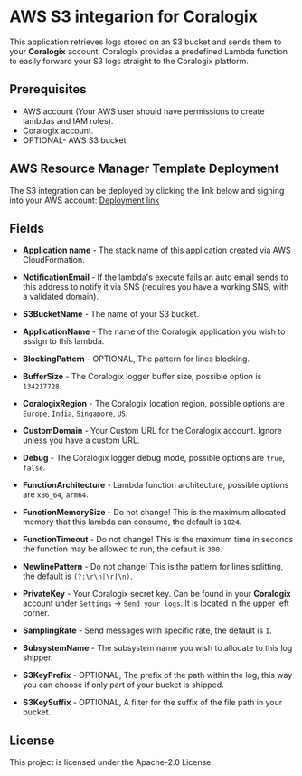 # AWS S3 integarion for Coralogix

This application retrieves logs stored on an S3 bucket and sends them to your **Coralogix** account. 
Coralogix provides a predefined Lambda function to easily forward your S3 logs straight to the Coralogix platform.

## Prerequisites

* AWS account (Your AWS user should have permissions to create lambdas and IAM roles).
* Coralogix account.
* OPTIONAL- AWS S3 bucket.

## AWS Resource Manager Template Deployment

The S3 integration can be deployed by clicking the link below and signing into your AWS account:
[Deployment link](https://serverlessrepo.aws.amazon.com/applications/eu-central-1/597078901540/Coralogix-S3)


## Fields

* **Application name** - The stack name of this application created via AWS CloudFormation.

* **NotificationEmail** - If the lambda's execute fails an auto email sends to this address to notify it via SNS (requires you have a working SNS, with a validated domain).

* **S3BucketName** - The name of your S3 bucket.

* **ApplicationName** - The name of the Coralogix application you wish to assign to this lambda.

* **BlockingPattern** - OPTIONAL, The pattern for lines blocking.

* **BufferSize** - The Coralogix logger buffer size, possible option is ``134217728``.

* **CoralogixRegion** - The Coralogix location region, possible options are ``Europe``, ``India``, ``Singapore``, ``US``.

* **CustomDomain** - Your Custom URL for the Coralogix account. Ignore unless you have a custom URL. 

* **Debug** - The Coralogix logger debug mode, possible options are ``true``, ``false``.

* **FunctionArchitecture** - Lambda function architecture, possible options are ``x86_64``, ``arm64``.

* **FunctionMemorySize** - Do not change! This is the maximum allocated memory that this lambda can consume, the default is ``1024``.

* **FunctionTimeout** - Do not change! This is the maximum time in seconds the function may be allowed to run, the default is ``300``.

* **NewlinePattern** - Do not change! This is the pattern for lines splitting, the default is ``(?:\r\n|\r|\n)``.

* **PrivateKey** - Your Coralogix secret key. Can be found in your **Coralogix** account under `Settings` -> `Send your logs`. It is located in the upper left corner.

* **SamplingRate** - Send messages with specific rate, the default is ``1``.

* **SubsystemName** - The subsystem name you wish to allocate to this log shipper.

* **S3KeyPrefix** - 	OPTIONAL, The prefix of the path within the log, this way you can choose if only part of your bucket is shipped.

* **S3KeySuffix** - OPTIONAL, A filter for the suffix of the file path in your bucket.


## License

This project is licensed under the Apache-2.0 License.